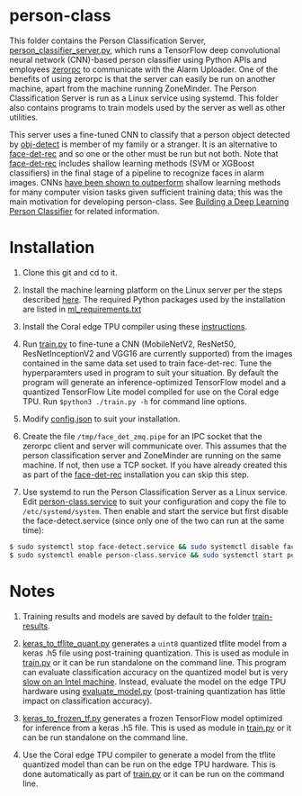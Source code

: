 # person-class
This folder contains the Person Classification Server, [person_classifier_server.py](./person_classifier_server.py), which runs a TensorFlow deep convolutional neural network (CNN)-based person classifier using Python APIs and employees [zerorpc](http://www.zerorpc.io/) to communicate with the Alarm Uploader. One of the benefits of using zerorpc is that the server can easily be run on another machine, apart from the machine running ZoneMinder. The Person Classification Server is run as a Linux service using systemd. This folder also contains programs to train models used by the server as well as other utilities.

This server uses a fine-tuned CNN to classify that a person object detected by [obj-detect](../obj-detect) is member of my family or a stranger. It is an alternative to [face-det-rec](../face-det-rec) and so one or the other must be run but not both. Note that [face-det-rec](../face-det-rec) includes shallow learning methods (SVM or XGBoost classifiers) in the final stage of a pipeline to recognize faces in alarm images. CNNs [have been shown to outperform](https://towardsdatascience.com/deep-learning-vs-classical-machine-learning-9a42c6d48aa) shallow learning methods for many computer vision tasks given sufficient training data; this was the main motivation for developing person-class. See [Building a Deep Learning Person Classifier](https://towardsdatascience.com/building-a-deep-learning-person-classifier-ecc55bd01048) for related information.

# Installation
1. Clone this git and cd to it.

2. Install the machine learning platform on the Linux server per the steps described [here](../README.md). The required Python packages used by the installation are listed in [ml_requirements.txt](../ml-requirements.txt)

3. Install the Coral edge TPU compiler using these [instructions](https://coral.ai/docs/edgetpu/compiler/).

4. Run [train.py](./train.py) to fine-tune a CNN (MobileNetV2, ResNet50, ResNetInceptionV2 and VGG16 are currently supported) from the images contained in the same data set used to train face-det-rec. Tune the hyperparamters used in program to suit your situation. By default the program will generate an inference-optimized TensorFlow model and a quantized TensorFlow Lite model compiled for use on the Coral edge TPU. Run ```$python3 ./train.py -h``` for command line options.

5. Modify [config.json](./config.json) to suit your installation.

6. Create the file ```/tmp/face_det_zmq.pipe``` for an IPC socket that the zerorpc client and server will communicate over. This assumes that the person classification server and ZoneMinder are running on the same machine. If not, then use a TCP socket. If you have already created this as part of the [face-det-rec](../face-det-rec) installation you can skip this step. 

7. Use systemd to run the Person Classification Server as a Linux service. Edit [person-class.service](./person-class.service) to suit your configuration and copy the file to ```/etc/systemd/system```. Then enable and start the service but first disable the face-detect.service (since only one of the two can run at the same time):
```bash
$ sudo systemctl stop face-detect.service && sudo systemctl disable face-detect.service
$ sudo systemctl enable person-class.service && sudo systemctl start person-class.service
```

# Notes
1. Training results and models are saved by default to the folder [train-results](./train-results).

2. [keras_to_tflite_quant.py](./keras_to_tflite_quant.py) generates a ```uint8``` quantized tflite model from a keras .h5 file using post-training quantization. This is used as module in [train.py](train.py) or it can be run standalone on the command line. This program can evaluate classification accuracy on the quantized model but is very [slow on an Intel machine](https://stackoverflow.com/questions/54093424/why-is-tensorflow-lite-slower-than-tensorflow-on-desktop). Instead, evaluate the model on the edge TPU hardware using [evaluate_model.py](../tpu-servers/evaluate_model.py) (post-training quantization has little impact on classification accuracy).

3. [keras_to_frozen_tf.py](./keras_to_frozen_tf.py) generates a frozen TensorFlow model optimized for inference from a keras .h5 file. This is used as module in [train.py](train.py) or it can be run standalone on the command line.

4. Use the Coral edge TPU compiler to generate a model from the tflite quantized model than can be run on the edge TPU hardware. This is done automatically as part of [train.py](./train.py) or it can be run on the command line. 